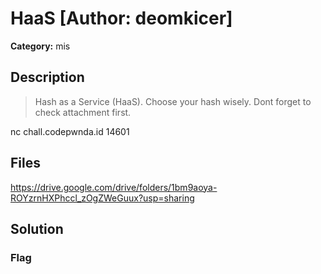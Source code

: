 # HaaS [Author: deomkicer]

**Category:** mis
## Description
>Hash as a Service (HaaS). Choose your hash wisely. Dont forget to check attachment first.

nc chall.codepwnda.id 14601

## Files

https://drive.google.com/drive/folders/1bm9aoya-ROYzrnHXPhccl_zOgZWeGuux?usp=sharing

## Solution

### Flag

